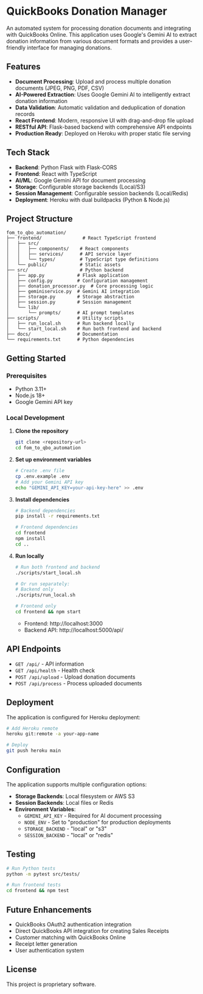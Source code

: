 # QuickBooks Donation Manager

An automated system for processing donation documents and integrating with QuickBooks Online. This application uses Google's Gemini AI to extract donation information from various document formats and provides a user-friendly interface for managing donations.

## Features

- **Document Processing**: Upload and process multiple donation documents (JPEG, PNG, PDF, CSV)
- **AI-Powered Extraction**: Uses Google Gemini AI to intelligently extract donation information
- **Data Validation**: Automatic validation and deduplication of donation records
- **React Frontend**: Modern, responsive UI with drag-and-drop file upload
- **RESTful API**: Flask-based backend with comprehensive API endpoints
- **Production Ready**: Deployed on Heroku with proper static file serving

## Tech Stack

- **Backend**: Python Flask with Flask-CORS
- **Frontend**: React with TypeScript
- **AI/ML**: Google Gemini API for document processing
- **Storage**: Configurable storage backends (Local/S3)
- **Session Management**: Configurable session backends (Local/Redis)
- **Deployment**: Heroku with dual buildpacks (Python & Node.js)

## Project Structure

```
fom_to_qbo_automation/
├── frontend/               # React TypeScript frontend
│   ├── src/
│   │   ├── components/    # React components
│   │   ├── services/      # API service layer
│   │   └── types/         # TypeScript type definitions
│   └── public/            # Static assets
├── src/                   # Python backend
│   ├── app.py            # Flask application
│   ├── config.py         # Configuration management
│   ├── donation_processor.py  # Core processing logic
│   ├── geminiservice.py  # Gemini AI integration
│   ├── storage.py        # Storage abstraction
│   ├── session.py        # Session management
│   └── lib/
│       └── prompts/      # AI prompt templates
├── scripts/              # Utility scripts
│   ├── run_local.sh      # Run backend locally
│   └── start_local.sh    # Run both frontend and backend
├── docs/                 # Documentation
└── requirements.txt      # Python dependencies
```

## Getting Started

### Prerequisites

- Python 3.11+
- Node.js 18+
- Google Gemini API key

### Local Development

1. **Clone the repository**
   ```bash
   git clone <repository-url>
   cd fom_to_qbo_automation
   ```

2. **Set up environment variables**
   ```bash
   # Create .env file
   cp .env.example .env
   # Add your Gemini API key
   echo "GEMINI_API_KEY=your-api-key-here" >> .env
   ```

3. **Install dependencies**
   ```bash
   # Backend dependencies
   pip install -r requirements.txt

   # Frontend dependencies
   cd frontend
   npm install
   cd ..
   ```

4. **Run locally**
   ```bash
   # Run both frontend and backend
   ./scripts/start_local.sh

   # Or run separately:
   # Backend only
   ./scripts/run_local.sh

   # Frontend only
   cd frontend && npm start
   ```

   - Frontend: http://localhost:3000
   - Backend API: http://localhost:5000/api/

## API Endpoints

- `GET /api/` - API information
- `GET /api/health` - Health check
- `POST /api/upload` - Upload donation documents
- `POST /api/process` - Process uploaded documents

## Deployment

The application is configured for Heroku deployment:

```bash
# Add Heroku remote
heroku git:remote -a your-app-name

# Deploy
git push heroku main
```

## Configuration

The application supports multiple configuration options:

- **Storage Backends**: Local filesystem or AWS S3
- **Session Backends**: Local files or Redis
- **Environment Variables**:
  - `GEMINI_API_KEY` - Required for AI document processing
  - `NODE_ENV` - Set to "production" for production deployments
  - `STORAGE_BACKEND` - "local" or "s3"
  - `SESSION_BACKEND` - "local" or "redis"

## Testing

```bash
# Run Python tests
python -m pytest src/tests/

# Run frontend tests
cd frontend && npm test
```

## Future Enhancements

- QuickBooks OAuth2 authentication integration
- Direct QuickBooks API integration for creating Sales Receipts
- Customer matching with QuickBooks Online
- Receipt letter generation
- User authentication system

## License

This project is proprietary software.
